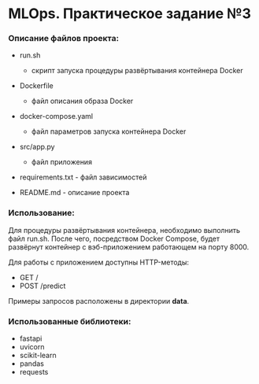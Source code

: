 # MLOps. Практическое задание №3

### Описание файлов проекта:
- run.sh
    - скрипт запуска процедуры развёртывания контейнера Docker
- Dockerfile
    - файл описания образа Docker
- docker-compose.yaml
    - файл параметров запуска контейнера Docker
- src/app.py
    - файл приложения 

- requirements.txt - файл зависимостей
- README.md - описание проекта


### Использование:

Для процедуры развёртывания контейнера, необходимо выполнить файл run.sh.
После чего, посредством Docker Compose, будет развёрнут контейнер с вэб-приложением работающем на порту 8000.

Для работы с приложением доступны HTTP-методы:
- GET /
- POST /predict

Примеры запросов расположены в директории **data**.


### Использованные библиотеки:
- fastapi
- uvicorn
- scikit-learn
- pandas
- requests
